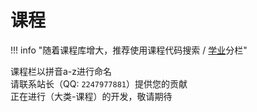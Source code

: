 # 课程

!!! info "随着课程库增大，推荐使用课程代码搜索 / [学业](../学业/index.md)分栏"

课程栏以拼音a-z进行命名  
请联系站长（QQ: `2247977881`）提供您的贡献  
正在进行（大类-课程）的开发，敬请期待  
